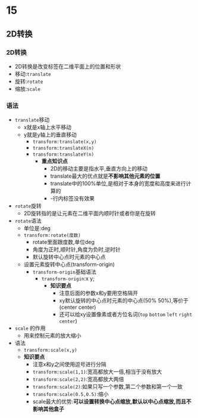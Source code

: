 # 15
## 2D转换
### 2D转换
+ 2D转换是改变标签在二维平面上的位置和形状
+ 移动:`translate`
+ 旋转:`rotate`
+ 缩放:`scale`
### 语法
+ `translate`移动
    + x就是x轴上水平移动
    + y就是y轴上的垂直移动
        + `transform:translate(x,y)`
        + `transform:translateX(n)`
        + `transform:translateY(n)`
            + **重点知识点**
                + 2D的移动主要是指水平,垂直方向上的移动
                + translate最大的优点就是**不影响其他元素的位置**
                + translate中的100%单位,是相对于本身的宽度和高度来进行计算的
                + -行内标签没有效果
+ `rotate`旋转
    + 2D旋转指的是让元素在二维平面内顺时针或者你是在旋转
+ `rotate`语法
    + 单位是:deg
    + `transform:rotate(度数)`
        + rotate里面跟度数,单位deg
        + 角度为正时,顺时针,角度为负时,逆时针 
        + 默认旋转中心点时元素的中心点
    + 设置元素旋转中心点(transform-origin)
        + `transform-origin`基础语法
            + `transform-origin`:x y;
                + **知识要点**
                    + 注意后面的参数x和y要用空格隔开
                    + xy默认旋转的中心点时元素的中心点(50% 50%),等价于(center center)
                    + 还可以给xy设置像素或者方位名词(`top` `bottom` `left` `right` `center`)
+ `scale` 的作用
    + 用来控制元素的放大缩小
+ 语法
    + `transform:scale(x,y)`
    + **知识要点**
        + 注意x和y之间使用逗号进行分隔
        + `transform:scale(1,1)`:宽高都放大一倍,相当于没有放大
        + `transform:scale(2,2)`:宽高都放大两倍
        + `transform:scale(2)`:如果只写一个参数,第二个参数和第一个一致
        + `transform:scale(0.5,0.5)`:缩小
        + scale最大的优势:**可以设置转换中心点缩放,默认以中心点缩放,而且不影响其他盒子**